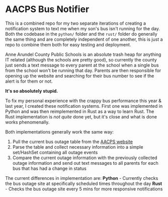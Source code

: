 # AACPS Bus Notifier

This is a combined repo for my two separate iterations of creating a notification system to text me when my son's bus isn't running for the day.  Both the codebase in the `python/` folder and the `rust/` folder do generally the same thing and are completely independent of one another, this is just a repo to combine them both for easy testing and deployment.

Anne Arundel County Public Schools is an absolute trash heap for anything IT related (although the schools are pretty good), so currently the county just sends a text message to every parent at the school when a single bus from the school won't be running that day.  Parents are then responsible for opening up the website and searching for their bus number to see if the alert is for them or not.

**It's so absolutely stupid.**

To fix my personal experience with the crappy bus performance this year & last year, I created these notification systems.  First one was implemented in Python and was then reimplemented in Rust as a way to learn Rust.  The Rust implementation is *not quite* done yet, but it's close and what is done works phenomenally.

Both implementations generally work the same way:
  1) Pull the current bus outage table from the [AACPS website](https://busstops.aacps.org/public/BusRouteIssues.aspx)
  2) Parse the table and collect necessary information into a simple set/HashSet containing all outage events
  3) Compare the current outage information with the previously collected outage information and send out text messages to all parents for each bus that has had a change in status

The current differences in implementation are:
  **Python** - Currently checks the bus outage site at specifically scheduled times throughout the day
  **Rust** - Checks the bus outage site every 5 mins for more responsive notifications

